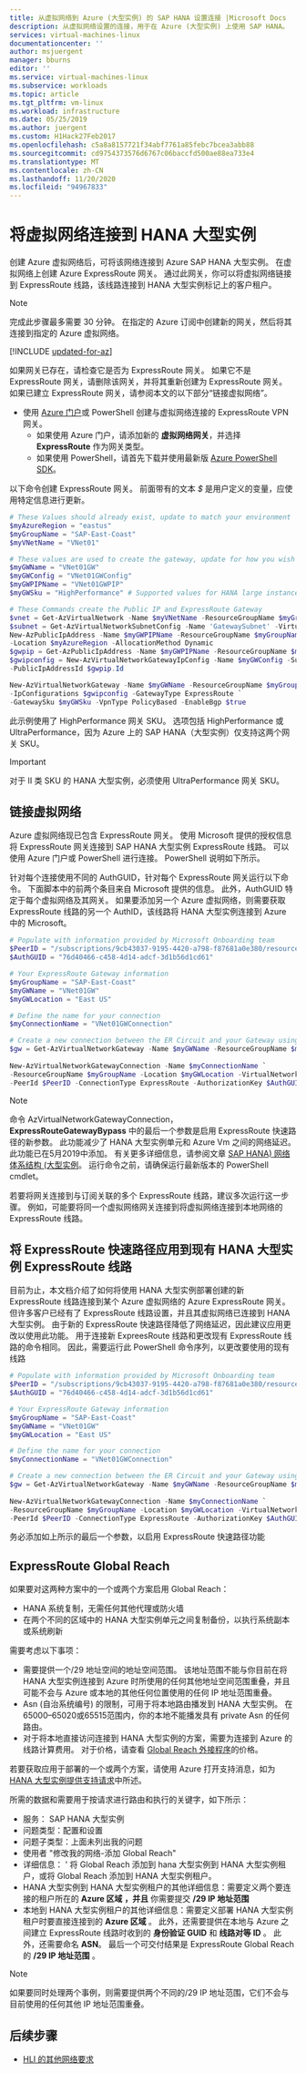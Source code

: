 ```yaml
---
title: 从虚拟网络到 Azure (大型实例) 的 SAP HANA 设置连接 |Microsoft Docs
description: 从虚拟网络设置的连接，用于在 Azure (大型实例) 上使用 SAP HANA。
services: virtual-machines-linux
documentationcenter: ''
author: msjuergent
manager: bburns
editor: ''
ms.service: virtual-machines-linux
ms.subservice: workloads
ms.topic: article
ms.tgt_pltfrm: vm-linux
ms.workload: infrastructure
ms.date: 05/25/2019
ms.author: juergent
ms.custom: H1Hack27Feb2017
ms.openlocfilehash: c5a8a8157721f34abf7761a85febc7bcea3abb88
ms.sourcegitcommit: cd9754373576d6767c06baccfd500ae88ea733e4
ms.translationtype: MT
ms.contentlocale: zh-CN
ms.lasthandoff: 11/20/2020
ms.locfileid: "94967833"
---
```

# <a name="connect-a-virtual-network-to-hana-large-instances"></a>将虚拟网络连接到 HANA 大型实例

创建 Azure 虚拟网络后，可将该网络连接到 Azure SAP HANA 大型实例。 在虚拟网络上创建 Azure ExpressRoute 网关。 通过此网关，你可以将虚拟网络链接到 ExpressRoute 线路，该线路连接到 HANA 大型实例标记上的客户租户。

> [!NOTE] 
> 完成此步骤最多需要 30 分钟。 在指定的 Azure 订阅中创建新的网关，然后将其连接到指定的 Azure 虚拟网络。

[!INCLUDE [updated-for-az](../../../../includes/updated-for-az.md)]

如果网关已存在，请检查它是否为 ExpressRoute 网关。 如果它不是 ExpressRoute 网关，请删除该网关，并将其重新创建为 ExpressRoute 网关。 如果已建立 ExpressRoute 网关，请参阅本文的以下部分“链接虚拟网络”。 

- 使用 [Azure 门户](https://portal.azure.com/)或 PowerShell 创建与虚拟网络连接的 ExpressRoute VPN 网关。
  - 如果使用 Azure 门户，请添加新的 **虚拟网络网关**，并选择 **ExpressRoute** 作为网关类型。
  - 如果使用 PowerShell，请首先下载并使用最新版 [Azure PowerShell SDK](https://azure.microsoft.com/downloads/)。 
 
以下命令创建 ExpressRoute 网关。 前面带有的文本 _$_ 是用户定义的变量，应使用特定信息进行更新。

```powershell
# These Values should already exist, update to match your environment
$myAzureRegion = "eastus"
$myGroupName = "SAP-East-Coast"
$myVNetName = "VNet01"

# These values are used to create the gateway, update for how you wish the GW components to be named
$myGWName = "VNet01GW"
$myGWConfig = "VNet01GWConfig"
$myGWPIPName = "VNet01GWPIP"
$myGWSku = "HighPerformance" # Supported values for HANA large instances are: HighPerformance or UltraPerformance

# These Commands create the Public IP and ExpressRoute Gateway
$vnet = Get-AzVirtualNetwork -Name $myVNetName -ResourceGroupName $myGroupName
$subnet = Get-AzVirtualNetworkSubnetConfig -Name 'GatewaySubnet' -VirtualNetwork $vnet
New-AzPublicIpAddress -Name $myGWPIPName -ResourceGroupName $myGroupName `
-Location $myAzureRegion -AllocationMethod Dynamic
$gwpip = Get-AzPublicIpAddress -Name $myGWPIPName -ResourceGroupName $myGroupName
$gwipconfig = New-AzVirtualNetworkGatewayIpConfig -Name $myGWConfig -SubnetId $subnet.Id `
-PublicIpAddressId $gwpip.Id

New-AzVirtualNetworkGateway -Name $myGWName -ResourceGroupName $myGroupName -Location $myAzureRegion `
-IpConfigurations $gwipconfig -GatewayType ExpressRoute `
-GatewaySku $myGWSku -VpnType PolicyBased -EnableBgp $true
```

此示例使用了 HighPerformance 网关 SKU。 选项包括 HighPerformance 或 UltraPerformance，因为 Azure 上的 SAP HANA（大型实例）仅支持这两个网关 SKU。

> [!IMPORTANT]
> 对于 II 类 SKU 的 HANA 大型实例，必须使用 UltraPerformance 网关 SKU。

## <a name="link-virtual-networks"></a>链接虚拟网络

Azure 虚拟网络现已包含 ExpressRoute 网关。 使用 Microsoft 提供的授权信息将 ExpressRoute 网关连接到 SAP HANA 大型实例 ExpressRoute 线路。 可以使用 Azure 门户或 PowerShell 进行连接。 PowerShell 说明如下所示。 

针对每个连接使用不同的 AuthGUID，针对每个 ExpressRoute 网关运行以下命令。 下面脚本中的前两个条目来自 Microsoft 提供的信息。 此外，AuthGUID 特定于每个虚拟网络及其网关。 如果要添加另一个 Azure 虚拟网络，则需要获取 ExpressRoute 线路的另一个 AuthID，该线路将 HANA 大型实例连接到 Azure 中的 Microsoft。 

```powershell
# Populate with information provided by Microsoft Onboarding team
$PeerID = "/subscriptions/9cb43037-9195-4420-a798-f87681a0e380/resourceGroups/Customer-USE-Circuits/providers/Microsoft.Network/expressRouteCircuits/Customer-USE01"
$AuthGUID = "76d40466-c458-4d14-adcf-3d1b56d1cd61"

# Your ExpressRoute Gateway information
$myGroupName = "SAP-East-Coast"
$myGWName = "VNet01GW"
$myGWLocation = "East US"

# Define the name for your connection
$myConnectionName = "VNet01GWConnection"

# Create a new connection between the ER Circuit and your Gateway using the Authorization
$gw = Get-AzVirtualNetworkGateway -Name $myGWName -ResourceGroupName $myGroupName
    
New-AzVirtualNetworkGatewayConnection -Name $myConnectionName `
-ResourceGroupName $myGroupName -Location $myGWLocation -VirtualNetworkGateway1 $gw `
-PeerId $PeerID -ConnectionType ExpressRoute -AuthorizationKey $AuthGUID -ExpressRouteGatewayBypass
```

> [!NOTE]
> 命令 AzVirtualNetworkGatewayConnection， **ExpressRouteGatewayBypass** 中的最后一个参数是启用 ExpressRoute 快速路径的新参数。 此功能减少了 HANA 大型实例单元和 Azure Vm 之间的网络延迟。 此功能已在5月2019中添加。 有关更多详细信息，请参阅文章 [SAP HANA) 网络体系结构 (大型实例](./hana-network-architecture.md)。 运行命令之前，请确保运行最新版本的 PowerShell cmdlet。

若要将网关连接到与订阅关联的多个 ExpressRoute 线路，建议多次运行这一步骤。 例如，可能要将同一个虚拟网络网关连接到将虚拟网络连接到本地网络的 ExpressRoute 线路。

## <a name="applying-expressroute-fast-path-to-existing-hana-large-instance-expressroute-circuits"></a>将 ExpressRoute 快速路径应用到现有 HANA 大型实例 ExpressRoute 线路
目前为止，本文档介绍了如何将使用 HANA 大型实例部署创建的新 ExpressRoute 线路连接到某个 Azure 虚拟网络的 Azure ExpressRoute 网关。 但许多客户已经有了 ExpressRoute 线路设置，并且其虚拟网络已连接到 HANA 大型实例。 由于新的 ExpressRoute 快速路径降低了网络延迟，因此建议应用更改以使用此功能。 用于连接新 ExpreesRoute 线路和更改现有 ExpressRoute 线路的命令相同。 因此，需要运行此 PowerShell 命令序列，以更改要使用的现有线路 

```powershell
# Populate with information provided by Microsoft Onboarding team
$PeerID = "/subscriptions/9cb43037-9195-4420-a798-f87681a0e380/resourceGroups/Customer-USE-Circuits/providers/Microsoft.Network/expressRouteCircuits/Customer-USE01"
$AuthGUID = "76d40466-c458-4d14-adcf-3d1b56d1cd61"

# Your ExpressRoute Gateway information
$myGroupName = "SAP-East-Coast"
$myGWName = "VNet01GW"
$myGWLocation = "East US"

# Define the name for your connection
$myConnectionName = "VNet01GWConnection"

# Create a new connection between the ER Circuit and your Gateway using the Authorization
$gw = Get-AzVirtualNetworkGateway -Name $myGWName -ResourceGroupName $myGroupName
    
New-AzVirtualNetworkGatewayConnection -Name $myConnectionName `
-ResourceGroupName $myGroupName -Location $myGWLocation -VirtualNetworkGateway1 $gw `
-PeerId $PeerID -ConnectionType ExpressRoute -AuthorizationKey $AuthGUID -ExpressRouteGatewayBypass
```

务必添加如上所示的最后一个参数，以启用 ExpressRoute 快速路径功能


## <a name="expressroute-global-reach"></a>ExpressRoute Global Reach
如果要对这两种方案中的一个或两个方案启用 Global Reach：

 - HANA 系统复制，无需任何其他代理或防火墙
 - 在两个不同的区域中的 HANA 大型实例单元之间复制备份，以执行系统副本或系统刷新

需要考虑以下事项：

- 需要提供一个/29 地址空间的地址空间范围。 该地址范围不能与你目前在将 HANA 大型实例连接到 Azure 时所使用的任何其他地址空间范围重叠，并且可能不会与 Azure 或本地的其他任何位置使用的任何 IP 地址范围重叠。
- Asn (自治系统编号) 的限制，可用于将本地路由播发到 HANA 大型实例。 在65000–65020或65515范围内，你的本地不能播发具有 private Asn 的任何路由。 
- 对于将本地直接访问连接到 HANA 大型实例的方案，需要为连接到 Azure 的线路计算费用。 对于价格，请查看 [Global Reach 外接程序](https://azure.microsoft.com/pricing/details/expressroute/)的价格。

若要获取应用于部署的一个或两个方案，请使用 Azure 打开支持消息，如为[HANA 大型实例提供支持请求](./hana-li-portal.md#open-a-support-request-for-hana-large-instances)中所述。

所需的数据和需要用于按请求进行路由和执行的关键字，如下所示：

- 服务： SAP HANA 大型实例
- 问题类型：配置和设置
- 问题子类型：上面未列出我的问题
- 使用者 "修改我的网络-添加 Global Reach"
- 详细信息： ' 将 Global Reach 添加到 hana 大型实例到 HANA 大型实例租户，或将 Global Reach 添加到 HANA 大型实例租户。
- HANA 大型实例到 HANA 大型实例租户的其他详细信息：需要定义两个要连接的租户所在的 **Azure 区域** **，并且** 你需要提交 **/29 IP 地址范围**
- 本地到 HANA 大型实例租户的其他详细信息：需要定义部署 HANA 大型实例租户时要直接连接到的 **Azure 区域** 。 此外，还需要提供在本地与 Azure 之间建立 ExpressRoute 线路时收到的 **身份验证 GUID** 和 **线路对等 ID** 。 此外，还需要命名 **ASN**。 最后一个可交付结果是 ExpressRoute Global Reach 的 **/29 IP 地址范围** 。

> [!NOTE]
> 如果要同时处理两个事例，则需要提供两个不同的/29 IP 地址范围，它们不会与目前使用的任何其他 IP 地址范围重叠。 




## <a name="next-steps"></a>后续步骤

- [HLI 的其他网络要求](hana-additional-network-requirements.md)

